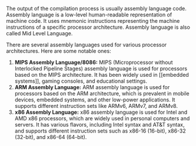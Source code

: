 The output of the compilation process is usually assembly language code. Assembly language is a low-level human-readable representation of machine code. It uses mnemonic instructions representing the machine instructions of a specific processor architecture.
Assembly language is also called Mid Level Language.

There are several assembly languages used for various processor architectures. Here are some notable ones:
1. **MIPS Assembly Language/8086:** MIPS (Microprocessor without Interlocked Pipeline Stages) assembly language is used for processors based on the MIPS architecture. It has been widely used in [[embedded systems]], gaming consoles, and educational settings.
2. **ARM Assembly Language:** ARM assembly language is used for processors based on the ARM architecture, which is prevalent in mobile devices, embedded systems, and other low-power applications. It supports different instruction sets like ARMv6, ARMv7, and ARMv8.
3. **x86 Assembly Language:** x86 assembly language is used for Intel and AMD x86 processors, which are widely used in personal computers and servers. It has various flavors, including Intel syntax and AT&T syntax, and supports different instruction sets such as x86-16 (16-bit), x86-32 (32-bit), and x86-64 (64-bit).
